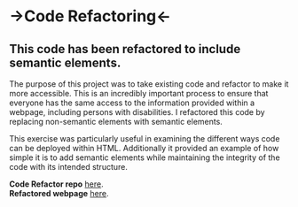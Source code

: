 # ->Code Refactoring<- 


## This code has been refactored to include semantic elements.

The purpose of this project was to take existing code and refactor to make it more accessible. This is an incredibly important process to ensure that everyone has the same access to the information provided within a webpage, including persons with disabilities. I refactored this code by replacing non-semantic elements with semantic elements. 

This exercise was particularly useful in examining the different ways code can be deployed within HTML.  Additionally it provided an example of how simple it is to add semantic elements while maintaining the integrity of the code with its intended structure.

**Code Refactor repo** [here](https://github.com/lee-amber-alex/Code.Refactor).    
**Refactored webpage** [here](https://lee-amber-alex.github.io/Code.Refactor/).





